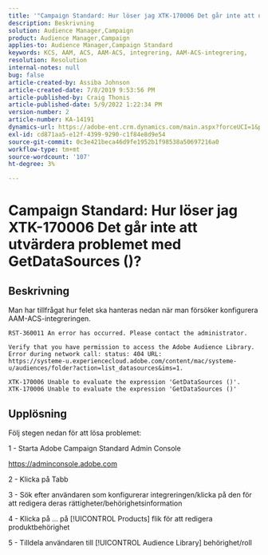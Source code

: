 ```yaml
---
title: '"Campaign Standard: Hur löser jag XTK-170006 Det går inte att utvärdera problemet med GetDataSources ()?'
description: Beskrivning
solution: Audience Manager,Campaign
product: Audience Manager,Campaign
applies-to: Audience Manager,Campaign Standard
keywords: KCS, AAM, ACS, AAM-ACS, integrering, AAM-ACS-integrering,
resolution: Resolution
internal-notes: null
bug: false
article-created-by: Assiba Johnson
article-created-date: 7/8/2019 9:53:56 PM
article-published-by: Craig Thonis
article-published-date: 5/9/2022 1:22:34 PM
version-number: 2
article-number: KA-14191
dynamics-url: https://adobe-ent.crm.dynamics.com/main.aspx?forceUCI=1&pagetype=entityrecord&etn=knowledgearticle&id=322eb0db-caa1-e911-a96a-000d3a34e213
exl-id: cd871aa5-e12f-4399-9290-c1f84e8d9e54
source-git-commit: 0c3e421beca46d9fe1952b1f98538a50697216a0
workflow-type: tm+mt
source-wordcount: '107'
ht-degree: 3%

---
```


# Campaign Standard: Hur löser jag XTK-170006 Det går inte att utvärdera problemet med GetDataSources ()?

## Beskrivning


Man har tillfrågat hur felet ska hanteras nedan när man försöker konfigurera AAM-ACS-integreringen.


```
RST-360011 An error has occurred. Please contact the administrator.

Verify that you have permission to access the Adobe Audience Library. 
Error during network call: status: 404 URL: 
https://systeme-u.experiencecloud.adobe.com/content/mac/systeme-u/audiences/folder?action=list_datasources&ims=1.

XTK-170006 Unable to evaluate the expression 'GetDataSources ()'.
XTK-170006 Unable to evaluate the expression 'GetDataSources ()'
```

## Upplösning


Följ stegen nedan för att lösa problemet:



1 - Starta Adobe Campaign Standard Admin Console

https://adminconsole.adobe.com

2 - Klicka på  Tabb

3 - Sök efter användaren som konfigurerar integreringen/klicka på den för att redigera deras rättigheter/behörighetsinformation

4 - Klicka på ... på [!UICONTROL Products] flik för att redigera produktbehörighet

5 - Tilldela användaren till [!UICONTROL Audience Library] behörighet/roll
